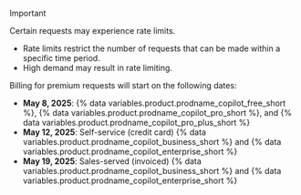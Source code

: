 > [!IMPORTANT]
> Certain requests may experience rate limits.
> * Rate limits restrict the number of requests that can be made within a specific time period.
> * High demand may result in rate limiting.
>
> Billing for premium requests will start on the following dates:
>
> * **May 8, 2025**: {% data variables.product.prodname_copilot_free_short %}, {% data variables.product.prodname_copilot_pro_short %}, and {% data variables.product.prodname_copilot_pro_plus_short %}
> * **May 12, 2025**: Self-service (credit card) {% data variables.product.prodname_copilot_business_short %} and {% data variables.product.prodname_copilot_enterprise_short %}
> * **May 19, 2025**: Sales-served (invoiced) {% data variables.product.prodname_copilot_business_short %} and {% data variables.product.prodname_copilot_enterprise_short %}
